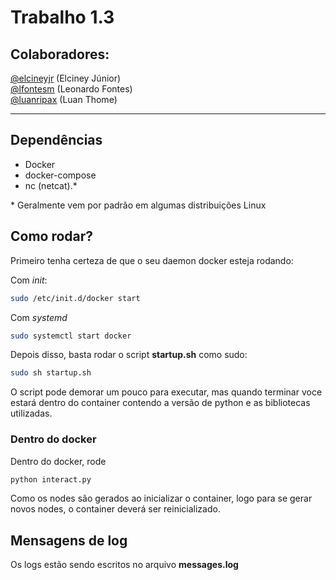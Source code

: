 # Trabalho 1.3

## Colaboradores:

[@elcineyjr](https://github.com/elcineyjr) (Elciney Júnior)  
[@lfontesm](https://github.com/lfontesm)   (Leonardo Fontes)  
[@luanripax](https://github.com/luanripax) (Luan Thome)

_____________

## Dependências
* Docker
* docker-compose
* nc (netcat).*

\* Geralmente vem por padrão em algumas distribuições Linux

## Como rodar?

Primeiro tenha certeza de que o seu daemon docker esteja rodando:

Com *init*:
```bash
sudo /etc/init.d/docker start
```

Com *systemd*
```bash
sudo systemctl start docker
```

Depois disso, basta rodar o script **startup.sh** como sudo:
```bash
sudo sh startup.sh
```
O script pode demorar um pouco para executar, mas quando terminar voce estará dentro do container contendo a versão de python e as bibliotecas utilizadas.

### Dentro do docker

Dentro do docker, rode 
```bash
python interact.py 
```

Como os nodes são gerados ao inicializar o container, logo para se gerar novos nodes, o container deverá ser reinicializado.

## Mensagens de log
Os logs estão sendo escritos no arquivo **messages.log**
